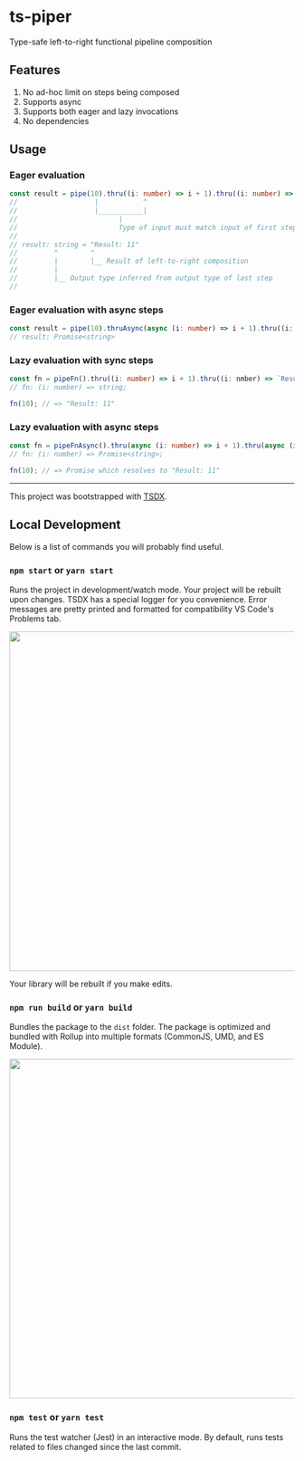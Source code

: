 # ts-piper

Type-safe left-to-right functional pipeline composition

## Features

1. No ad-hoc limit on steps being composed
2. Supports async
3. Supports both eager and lazy invocations
4. No dependencies

## Usage

### Eager evaluation

```typescript
const result = pipe(10).thru((i: number) => i + 1).thru((i: number) => `Result: ${i}`);
//                   |           ^
//                   |___________|
//                         |
//                         Type of input must match input of first step
//
// result: string = "Result: 11"
//         ^        ^
//         |        |__ Result of left-to-right composition
//         |
//         |__ Output type inferred from output type of last step
//
```

### Eager evaluation with async steps

```typescript
const result = pipe(10).thruAsync(async (i: number) => i + 1).thru((i: number) => `Result: ${i}`);
// result: Promise<string>
```

### Lazy evaluation with sync steps

```typescript
const fn = pipeFn().thru((i: number) => i + 1).thru((i: nmber) => `Result: ${i}`).fn;
// fn: (i: number) => string;

fn(10); // => "Result: 11"
```

### Lazy evaluation with async steps

```typescript
const fn = pipeFnAsync().thru(async (i: number) => i + 1).thru(async (i: nmber) => `Result: ${i}`).fn;
// fn: (i: number) => Promise<string>;

fn(10); // => Promise which resolves to "Result: 11"
```
---

This project was bootstrapped with [TSDX](https://github.com/jaredpalmer/tsdx).

## Local Development

Below is a list of commands you will probably find useful.

### `npm start` or `yarn start`

Runs the project in development/watch mode. Your project will be rebuilt upon changes. TSDX has a special logger for you convenience. Error messages are pretty printed and formatted for compatibility VS Code's Problems tab.

<img src="https://user-images.githubusercontent.com/4060187/52168303-574d3a00-26f6-11e9-9f3b-71dbec9ebfcb.gif" width="600" />

Your library will be rebuilt if you make edits.

### `npm run build` or `yarn build`

Bundles the package to the `dist` folder.
The package is optimized and bundled with Rollup into multiple formats (CommonJS, UMD, and ES Module).

<img src="https://user-images.githubusercontent.com/4060187/52168322-a98e5b00-26f6-11e9-8cf6-222d716b75ef.gif" width="600" />

### `npm test` or `yarn test`

Runs the test watcher (Jest) in an interactive mode.
By default, runs tests related to files changed since the last commit.
